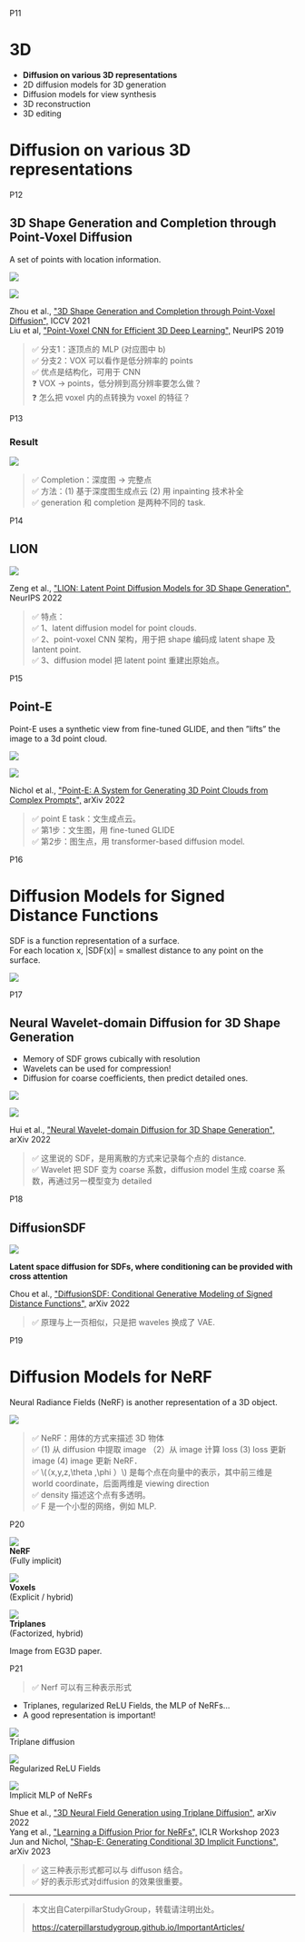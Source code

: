 
P11   
# 3D    
 - **Diffusion on various 3D representations**    
 - 2D diffusion models for 3D generation    
 - Diffusion models for view synthesis    
 - 3D reconstruction    
 - 3D editing    

# Diffusion on various 3D representations

P12   
## 3D Shape Generation and Completion through Point-Voxel Diffusion   

A set of points with location information.    

![](../../assets/D3-12.png)  

![](../../assets/D3-12-1.png)  

Zhou et al., <u>"3D Shape Generation and Completion through Point-Voxel Diffusion",</u> ICCV 2021    
Liu et al, <u>"Point-Voxel CNN for Efficient 3D Deep Learning",</u> NeurIPS 2019    

> &#x2705; 分支1：逐顶点的 MLP (对应图中 b)   
> &#x2705; 分支2：VOX 可以看作是低分辨率的 points    
> &#x2705; 优点是结构化，可用于 CNN    
> &#x2753; VOX → points，低分辨到高分辨率要怎么做？   
> &#x2753; 怎么把 voxel 内的点转换为 voxel 的特征？     

P13    
### Result    

![](../../assets/D3-13.png)  

> &#x2705; Completion：深度图 → 完整点    
> &#x2705; 方法：(1) 基于深度图生成点云 (2) 用 inpainting 技术补全    
> &#x2705; generation 和 completion 是两种不同的 task.    

P14     
## LION

![](../../assets/D3-14.png)  

Zeng et al., <u>"LION: Latent Point Diffusion Models for 3D Shape Generation",</u> NeurIPS 2022    

> &#x2705; 特点：    
> &#x2705; 1、latent diffusion model for point clouds.    
> &#x2705; 2、point-voxel CNN 架构，用于把 shape 编码成 latent shape 及 lantent point.    
> &#x2705; 3、diffusion model 把 latent point 重建出原始点。    

P15   
## Point-E

Point-E uses a synthetic view from fine-tuned GLIDE, and then ”lifts” the image to a 3d point cloud.

![](../../assets/D3-15-1.png)  

![](../../assets/D3-15-2.png)  

Nichol et al., <u>"Point-E: A System for Generating 3D Point Clouds from Complex Prompts",</u> arXiv 2022     

> &#x2705; point E task：文生成点云。    
> &#x2705; 第1步：文生图，用 fine-tuned GLIDE     
> &#x2705; 第2步：图生点，用 transformer-based diffusion model.     

P16   
# Diffusion Models for Signed Distance Functions   

SDF is a function representation of a surface.  
For each location x, |SDF(x)| = smallest distance to any point on the surface.    

![](../../assets/D3-16.png)  

P17   
## Neural Wavelet-domain Diffusion for 3D Shape Generation

 - Memory of SDF grows cubically with resolution    
 - Wavelets can be used for compression!   
 - Diffusion for coarse coefficients, then predict detailed ones.   

![](../../assets/D3-17-1.png)  

![](../../assets/D3-17-2.png)  

Hui et al., <u>"Neural Wavelet-domain Diffusion for 3D Shape Generation",</u> arXiv 2022    

> &#x2705; 这里说的 SDF，是用离散的方式来记录每个点的 distance.     
> &#x2705; Wavelet 把 SDF 变为 coarse 系数，diffusion model 生成 coarse 系数，再通过另一模型变为 detailed   

P18   
## DiffusionSDF

![](../../assets/D3-18.png)  

**Latent space diffusion for SDFs, where conditioning can be provided with cross attention**

Chou et al., <u>"DiffusionSDF: Conditional Generative Modeling of Signed Distance Functions",</u> arXiv 2022    

> &#x2705; 原理与上一页相似，只是把 waveles 换成了 VAE.    

P19   
# Diffusion Models for NeRF    

Neural Radiance Fields (NeRF) is another representation of a 3D object.    

![](../../assets/D3-19.png)  

> &#x2705; NeRF：用体的方式来描述 3D 物体     
> &#x2705; (1) 从 diffusion 中提取 image （2）从 image 计算 loss (3) loss 更新 image (4) image 更新 NeRF．    
> &#x2705; \\(（x,y,z,\theta ,\phi ）\\) 是每个点在向量中的表示，其中前三维是 world coordinate，后面两维是 viewing direction     
> &#x2705; density 描述这个点有多透明。    
> &#x2705; F 是一个小型的网络，例如 MLP.    

 
P20   


![](../../assets/D3-20-1.png)  
**NeRF**    
(Fully implicit)    

![](../../assets/D3-20-2.png)  
**Voxels**    
(Explicit / hybrid)    

![](../../assets/D3-20-3.png)  
**Triplanes**    
(Factorized, hybrid)    

Image from EG3D paper.    

P21   
> &#x2705; Nerf 可以有三种表示形式        

 - Triplanes, regularized ReLU Fields, the MLP of NeRFs...    
 - A good representation is important!     

![](../../assets/D3-21-1.png)  
Triplane diffusion    

![](../../assets/D3-21-2.png)  
Regularized ReLU Fields    

![](../../assets/D3-21-3.png)  
Implicit MLP of NeRFs     


Shue et al., <u>"3D Neural Field Generation using Triplane Diffusion",</u> arXiv 2022    
Yang et al., <u>"Learning a Diffusion Prior for NeRFs",</u> ICLR Workshop 2023    
Jun and Nichol, <u>"Shap-E: Generating Conditional 3D Implicit Functions",</u> arXiv 2023    

> &#x2705; 这三种表示形式都可以与 diffuson 结合。   
> &#x2705; 好的表示形式对diffusion 的效果很重要。    





---------------------------------------
> 本文出自CaterpillarStudyGroup，转载请注明出处。
>
> https://caterpillarstudygroup.github.io/ImportantArticles/